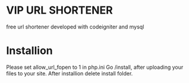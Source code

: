 # VIP URL SHORTENER
free url shortener developed with codeigniter and mysql

# Installion
Please set allow_url_fopen to 1 in php.ini
Go /install, after uploading your files to your site.
After installion delete install folder.
